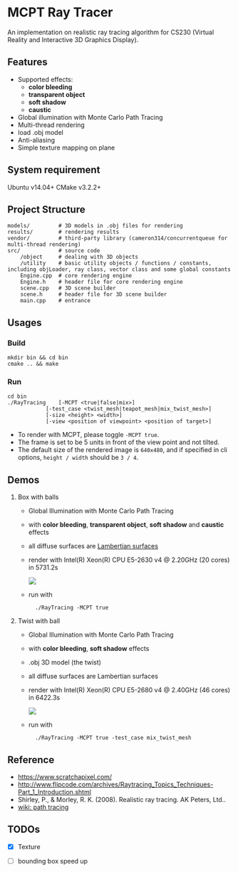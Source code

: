 # MCPT Ray Tracer
An implementation on realistic ray tracing algorithm for CS230 (Virtual Reality and Interactive 3D Graphics Display).


## Features
* Supported effects:
    * **color bleeding**
    * **transparent object**
    * **soft shadow**
    * **caustic**
* Global illumination with Monte Carlo Path Tracing
* Multi-thread rendering
* load .obj model
* Anti-aliasing
* Simple texture mapping on plane

## System requirement
Ubuntu v14.04+
CMake v3.2.2+

## Project Structure
```
models/ 		# 3D models in .obj files for rendering
results/ 		# rendering results
vendor/ 		# third-party library (cameron314/concurrentqueue for multi-thread rendering)
src/			# source code
	/object		# dealing with 3D objects
	/utility 	# basic utility objects / functions / constants, including objLoader, ray class, vector class and some global constants
 	Engine.cpp	# core rendering engine
 	Engine.h	# header file for core rendering engine
 	scene.cpp	# 3D scene builder
 	scene.h		# header file for 3D scene builder
 	main.cpp	# entrance 	
```

## Usages
### Build
```
mkdir bin && cd bin
cmake .. && make
```

### Run
```
cd bin
./RayTracing	[-MCPT <true|false|mix>] 
			[-test_case <twist_mesh|teapot_mesh|mix_twist_mesh>] 
			[-size <height> <width>] 
			[-view <position of viewpoint> <position of target>]
```
* To render with MCPT, please toggle `-MCPT true`.
* The frame is set to be 5 units in front of the view point and not tilted. 
* The default size of the rendered image is `640x480`, and if specified in cli options, `height / width` should be `3 / 4`.


## Demos
1. Box with balls
    * Global Illumination with Monte Carlo Path Tracing
    * with **color bleeding**, **transparent object**, **soft shadow** and **caustic** effects
    * all diffuse surfaces are [Lambertian surfaces](https://en.wikipedia.org/wiki/Lambertian_reflectance)
    * render with Intel(R) Xeon(R) CPU E5-2630 v4 @ 2.20GHz (20 cores) in 5731.2s
    
    	![](https://raw.githubusercontent.com/YurongYou/RayTracing/master/results/render_image_MCPT_highres.jpg?token=AM-ptWp2Mz87K9diVOlomkYMJkU9ndcRks5Y7ujlwA%3D%3D)
	* run with
			
			./RayTracing -MCPT true
2. Twist with ball
	* Global Illumination with Monte Carlo Path Tracing
	* with **color bleeding**, **soft shadow** effects
	* .obj 3D model (the twist)
	* all diffuse surfaces are Lambertian surfaces
	* render with Intel(R) Xeon(R) CPU E5-2680 v4 @ 2.40GHz (46 cores) in 6422.3s
		
		![](https://raw.githubusercontent.com/YurongYou/RayTracing/master/results/render_image_with_obj_2.jpg)
	* run with
			
			./RayTracing -MCPT true -test_case mix_twist_mesh
			
## Reference
* https://www.scratchapixel.com/
* http://www.flipcode.com/archives/Raytracing_Topics_Techniques-Part_1_Introduction.shtml
* Shirley, P., & Morley, R. K. (2008). Realistic ray tracing. AK Peters, Ltd..
* [wiki: path tracing](https://en.wikipedia.org/wiki/Path_tracing)

## TODOs
* [x] Texture
* [ ] bounding box speed up

